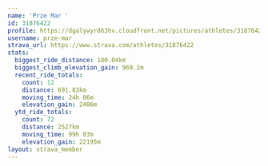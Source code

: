 ```yaml
---
name: 'Prze Mar '
id: 31876422
profile: https://dgalywyr863hv.cloudfront.net/pictures/athletes/31876422/22548952/4/large.jpg
username: prze-mar
strava_url: https://www.strava.com/athletes/31876422
stats:
  biggest_ride_distance: 180.04km
  biggest_climb_elevation_gain: 969.2m
  recent_ride_totals:
    count: 12
    distance: 691.83km
    moving_time: 24h 06m
    elevation_gain: 2406m
  ytd_ride_totals:
    count: 72
    distance: 2527km
    moving_time: 99h 03m
    elevation_gain: 22195m
layout: strava_member
--- 
```

